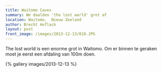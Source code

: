 ```yaml
---
title: Waitomo Caves
summary: We daalden 'the lost world' grot af
location: Waitomo,  Nieuw Zeeland
author: Brecht Hoflack
layout: post
front_image: /images/2013-12-13/010.JPG
---
```


The lost world is een enorme grot in Waitomo.  Om er binnen te geraken moet je eerst een afdaling van 100m doen.  

{% gallery images/2013-12-13 %}
